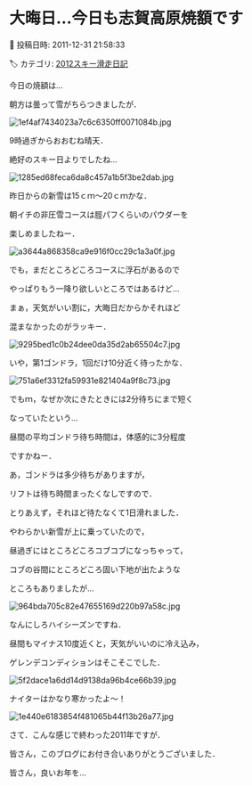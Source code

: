 # 大晦日…今日も志賀高原焼額です

📅 投稿日時: 2011-12-31 21:58:33

🏷️ カテゴリ: [2012スキー滑走日記](cca3a0e9524e0203150f790b1fc3c71ad.md)

今日の焼額は…





朝方は曇って雪がちらつきましたが．




![1ef4af7434023a7c6c6350ff0071084b.jpg](images/1ef4af7434023a7c6c6350ff0071084b.jpg)




9時過ぎからおおむね晴天．


絶好のスキー日よりでしたね…




![1285ed68feca6da8c457a1b5f3be2dab.jpg](images/1285ed68feca6da8c457a1b5f3be2dab.jpg)







昨日からの新雪は15ｃｍ～20ｃｍかな．


朝イチの非圧雪コースは脛パフくらいのパウダーを


楽しめましたねー．




![a3644a868358ca9e916f0cc29c1a3a0f.jpg](images/a3644a868358ca9e916f0cc29c1a3a0f.jpg)







でも，まだところどころコースに浮石があるので


やっぱりもう一降り欲しいところではあるけど…


まぁ，天気がいい割に，大晦日だからかそれほど


混まなかったのがラッキー．




![9295bed1c0b24dee0da35d2ab65504c7.jpg](images/9295bed1c0b24dee0da35d2ab65504c7.jpg)







いや，第1ゴンドラ，1回だけ10分近く待ったかな．




![751a6ef3312fa59931e821404a9f8c73.jpg](images/751a6ef3312fa59931e821404a9f8c73.jpg)




でもｍ，なぜか次にきたときには2分待ちにまで短く


なっていたという…


昼間の平均ゴンドラ待ち時間は，体感的に3分程度


ですかねー．


あ，ゴンドラは多少待ちがありますが，


リフトは待ち時間まったくなしですので．


とりあえず，それほど待たなくて1日滑れました．





やわらかい新雪が上に乗っていたので，


昼過ぎにはところどころコブコブになっちゃって，


コブの谷間にところどころ固い下地が出たような


ところもありましたが…




![964bda705c82e47655169d220b97a58c.jpg](images/964bda705c82e47655169d220b97a58c.jpg)




なんにしろハイシーズンですね．


昼間もマイナス10度近くと，天気がいいのに冷え込み，


ゲレンデコンディションはそこそこでした．




![5f2dace1a6dd14d9138da96b4ce66b39.jpg](images/5f2dace1a6dd14d9138da96b4ce66b39.jpg)







ナイターはかなり寒かったよ～！




![1e440e6183854f481065b44f13b26a77.jpg](images/1e440e6183854f481065b44f13b26a77.jpg)







さて．こんな感じで終わった2011年ですが．


皆さん，このブログにお付き合いありがとうございました．


皆さん，良いお年を…
